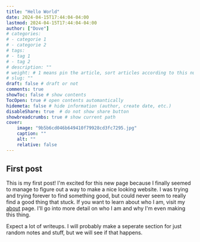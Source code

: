 ```yaml
---
title: "Hello World"
date: 2024-04-15T17:44:04-04:00
lastmod: 2024-04-15T17:44:04-04:00
author: ["Dove"]
# categories: 
# - categorie 1
# - categorie 2
# tags: 
# - tag 1
# - tag 2
# description: ""
# weight: # 1 means pin the article, sort articles according to this number
# slug: ""
draft: false # draft or not
comments: true
showToc: false # show contents
TocOpen: true # open contents automantically
hidemeta: false # hide information (author, create date, etc.)
disableShare: true	# do not show share button
showbreadcrumbs: true # show current path
cover:
    image: "9b5b6cd046b649410f79928cd3fc7295.jpg"
    caption: ""
    alt: ""
    relative: false
---
```


## First post

This is my first post! I'm excited for this new page because I finally seemed to manage to figure out a way to make a nice looking website. I was trying and trying forever to find something good, but could never seem to really find a good thing that stuck. If you want to learn about who I am, visit my [about](http://kd0ve.github.io/blog/about) page. I'll go into more detail on who I am and why I'm even making this thing.

Expect a lot of writeups. I will probably make a seperate section for just random notes and stuff, but we will see if that happens.